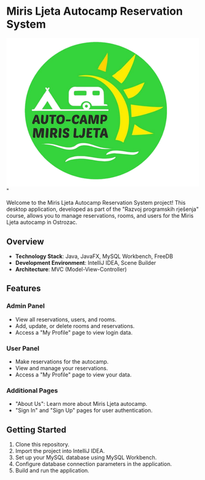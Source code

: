 # Miris Ljeta Autocamp Reservation System

![App logo](logoTransparent.png)"

Welcome to the Miris Ljeta Autocamp Reservation System project! This desktop application, developed as part of the "Razvoj programskih rješenja" course, allows you to manage reservations, rooms, and users for the Miris Ljeta autocamp in Ostrozac.

## Overview

- **Technology Stack**: Java, JavaFX, MySQL Workbench, FreeDB
- **Development Environment**: IntelliJ IDEA, Scene Builder
- **Architecture**: MVC (Model-View-Controller)

## Features

### Admin Panel

- View all reservations, users, and rooms.
- Add, update, or delete rooms and reservations.
- Access a "My Profile" page to view login data.

### User Panel

- Make reservations for the autocamp.
- View and manage your reservations.
- Access a "My Profile" page to view your data.

### Additional Pages

- "About Us": Learn more about Miris Ljeta autocamp.
- "Sign In" and "Sign Up" pages for user authentication.

## Getting Started

1. Clone this repository.
2. Import the project into IntelliJ IDEA.
3. Set up your MySQL database using MySQL Workbench.
4. Configure database connection parameters in the application.
5. Build and run the application.
